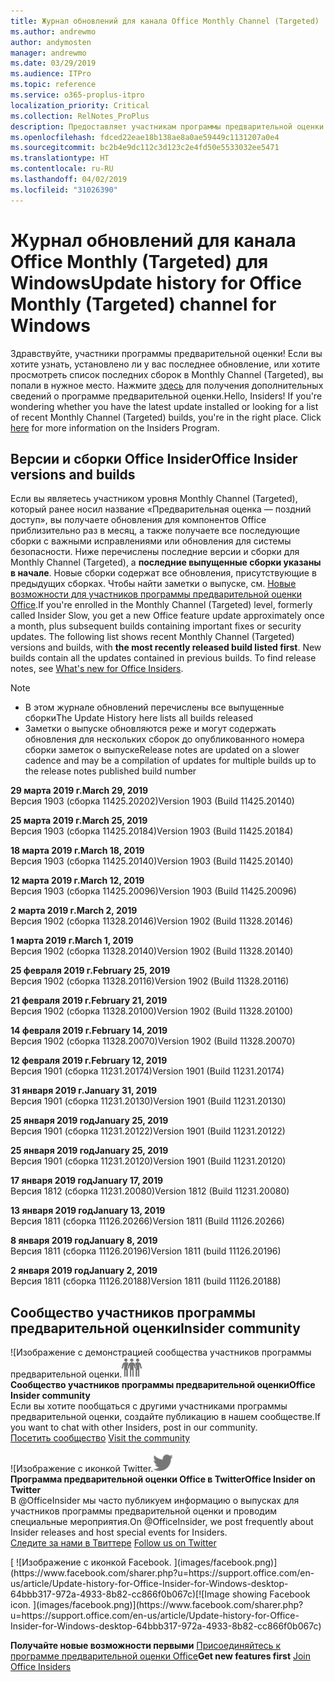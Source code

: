 ```yaml
---
title: Журнал обновлений для канала Office Monthly Channel (Targeted)
ms.author: andrewmo
author: andymosten
manager: andrewmo
ms.date: 03/29/2019
ms.audience: ITPro
ms.topic: reference
ms.service: o365-proplus-itpro
localization_priority: Critical
ms.collection: RelNotes_ProPlus
description: Предоставляет участникам программы предварительной оценки журнал обновлений для выпусков Monthly Channel Targeted для настольных компьютеров с Windows
ms.openlocfilehash: fdced22eae18b138ae8a0ae59449c1131207a0e4
ms.sourcegitcommit: bc2b4e9dc112c3d123c2e4fd50e5533032ee5471
ms.translationtype: HT
ms.contentlocale: ru-RU
ms.lasthandoff: 04/02/2019
ms.locfileid: "31026390"
---
```

# <a name="update-history-for-office-monthly-targeted-channel-for-windows"></a><span data-ttu-id="4ff3d-103">Журнал обновлений для канала Office Monthly (Targeted) для Windows</span><span class="sxs-lookup"><span data-stu-id="4ff3d-103">Update history for Office Monthly (Targeted) channel for Windows</span></span>

<span data-ttu-id="4ff3d-p101">Здравствуйте, участники программы предварительной оценки! Если вы хотите узнать, установлено ли у вас последнее обновление, или хотите просмотреть список последних сборок в Monthly Channel (Targeted), вы попали в нужное место. Нажмите [здесь](https://insider.office.com/) для получения дополнительных сведений о программе предварительной оценки.</span><span class="sxs-lookup"><span data-stu-id="4ff3d-p101">Hello, Insiders! If you're wondering whether you have the latest update installed or looking for a list of recent Monthly Channel (Targeted) builds, you're in the right place. Click [here](https://insider.office.com/) for more information on the Insiders Program.</span></span>

## <a name="office-insider-versions-and-builds"></a><span data-ttu-id="4ff3d-107">Версии и сборки Office Insider</span><span class="sxs-lookup"><span data-stu-id="4ff3d-107">Office Insider versions and builds</span></span>

<span data-ttu-id="4ff3d-p102">Если вы являетесь участником уровня Monthly Channel (Targeted), который ранее носил название «Предварительная оценка — поздний доступ», вы получаете обновления для компонентов Office приблизительно раз в месяц, а также получаете все последующие сборки с важными исправлениями или обновления для системы безопасности. Ниже перечислены последние версии и сборки для Monthly Channel (Targeted), а **последние выпущенные сборки указаны в начале**. Новые сборки содержат все обновления, присутствующие в предыдущих сборках. Чтобы найти заметки о выпуске, см. [Новые возможности для участников программы предварительной оценки Office](https://support.office.com/ru-RU/article/what-s-new-for-office-insiders-c152d1e2-96ff-4ce9-8c14-e74e13847a24).</span><span class="sxs-lookup"><span data-stu-id="4ff3d-p102">If you're enrolled in the Monthly Channel (Targeted) level, formerly called Insider Slow, you get a new Office feature update approximately once a month, plus subsequent builds containing important fixes or security updates. The following list shows recent Monthly Channel (Targeted) versions and builds, with **the most recently released build listed first**. New builds contain all the updates contained in previous builds. To find release notes, see [What's new for Office Insiders](https://support.office.com/ru-RU/article/what-s-new-for-office-insiders-c152d1e2-96ff-4ce9-8c14-e74e13847a24).</span></span>

> [!NOTE]
> - <span data-ttu-id="4ff3d-112">В этом журнале обновлений перечислены все выпущенные сборки</span><span class="sxs-lookup"><span data-stu-id="4ff3d-112">The Update History here lists all builds released</span></span>
> - <span data-ttu-id="4ff3d-113">Заметки о выпуске обновляются реже и могут содержать обновления для нескольких сборок до опубликованного номера сборки заметок о выпуске</span><span class="sxs-lookup"><span data-stu-id="4ff3d-113">Release notes are updated on a slower cadence and may be a compilation of updates for multiple builds up to the release notes published build number</span></span>

<span data-ttu-id="4ff3d-114">**29 марта 2019 г.**</span><span class="sxs-lookup"><span data-stu-id="4ff3d-114">**March 29, 2019**</span></span><br/> <span data-ttu-id="4ff3d-115">Версия 1903 (сборка 11425.20202)</span><span class="sxs-lookup"><span data-stu-id="4ff3d-115">Version 1903 (Build 11425.20140)</span></span><br/>

<span data-ttu-id="4ff3d-116">**25 марта 2019 г.**</span><span class="sxs-lookup"><span data-stu-id="4ff3d-116">**March 25, 2019**</span></span><br/> <span data-ttu-id="4ff3d-117">Версия 1903 (сборка 11425.20184)</span><span class="sxs-lookup"><span data-stu-id="4ff3d-117">Version 1903 (Build 11425.20184)</span></span><br/>

<span data-ttu-id="4ff3d-118">**18 марта 2019 г.**</span><span class="sxs-lookup"><span data-stu-id="4ff3d-118">**March 18, 2019**</span></span><br/> <span data-ttu-id="4ff3d-119">Версия 1903 (сборка 11425.20140)</span><span class="sxs-lookup"><span data-stu-id="4ff3d-119">Version 1903 (Build 11425.20140)</span></span><br/>

<span data-ttu-id="4ff3d-120">**12 марта 2019 г.**</span><span class="sxs-lookup"><span data-stu-id="4ff3d-120">**March 12, 2019**</span></span><br/> <span data-ttu-id="4ff3d-121">Версия 1903 (сборка 11425.20096)</span><span class="sxs-lookup"><span data-stu-id="4ff3d-121">Version 1903 (Build 11425.20096)</span></span><br/>

<span data-ttu-id="4ff3d-122">**2 марта 2019 г.**</span><span class="sxs-lookup"><span data-stu-id="4ff3d-122">**March 2, 2019**</span></span><br/> <span data-ttu-id="4ff3d-123">Версия 1902 (сборка 11328.20146)</span><span class="sxs-lookup"><span data-stu-id="4ff3d-123">Version 1902 (Build 11328.20146)</span></span><br/>

<span data-ttu-id="4ff3d-124">**1 марта 2019 г.**</span><span class="sxs-lookup"><span data-stu-id="4ff3d-124">**March 1, 2019**</span></span><br/> <span data-ttu-id="4ff3d-125">Версия 1902 (сборка 11328.20140)</span><span class="sxs-lookup"><span data-stu-id="4ff3d-125">Version 1902 (Build 11328.20140)</span></span><br/>

<span data-ttu-id="4ff3d-126">**25 февраля 2019 г.**</span><span class="sxs-lookup"><span data-stu-id="4ff3d-126">**February 25, 2019**</span></span><br/> <span data-ttu-id="4ff3d-127">Версия 1902 (сборка 11328.20116)</span><span class="sxs-lookup"><span data-stu-id="4ff3d-127">Version 1902 (Build 11328.20116)</span></span><br/>

<span data-ttu-id="4ff3d-128">**21 февраля 2019 г.**</span><span class="sxs-lookup"><span data-stu-id="4ff3d-128">**February 21, 2019**</span></span><br/> <span data-ttu-id="4ff3d-129">Версия 1902 (сборка 11328.20100)</span><span class="sxs-lookup"><span data-stu-id="4ff3d-129">Version 1902 (Build 11328.20100)</span></span><br/>

<span data-ttu-id="4ff3d-130">**14 февраля 2019 г.**</span><span class="sxs-lookup"><span data-stu-id="4ff3d-130">**February 14, 2019**</span></span><br/> <span data-ttu-id="4ff3d-131">Версия 1902 (сборка 11328.20070)</span><span class="sxs-lookup"><span data-stu-id="4ff3d-131">Version 1902 (Build 11328.20070)</span></span><br/>

<span data-ttu-id="4ff3d-132">**12 февраля 2019 г.**</span><span class="sxs-lookup"><span data-stu-id="4ff3d-132">**February 12, 2019**</span></span><br/> <span data-ttu-id="4ff3d-133">Версия 1901 (сборка 11231.20174)</span><span class="sxs-lookup"><span data-stu-id="4ff3d-133">Version 1901 (Build 11231.20174)</span></span><br/>

<span data-ttu-id="4ff3d-134">**31 января 2019 г.**</span><span class="sxs-lookup"><span data-stu-id="4ff3d-134">**January 31, 2019**</span></span><br/> <span data-ttu-id="4ff3d-135">Версия 1901 (сборка 11231.20130)</span><span class="sxs-lookup"><span data-stu-id="4ff3d-135">Version 1901 (Build 11231.20130)</span></span><br/> 

<span data-ttu-id="4ff3d-136">**25 января 2019 год**</span><span class="sxs-lookup"><span data-stu-id="4ff3d-136">**January 25, 2019**</span></span><br/> <span data-ttu-id="4ff3d-137">Версия 1901 (сборка 11231.20122)</span><span class="sxs-lookup"><span data-stu-id="4ff3d-137">Version 1901 (Build 11231.20122)</span></span><br/> 

<span data-ttu-id="4ff3d-138">**25 января 2019 год**</span><span class="sxs-lookup"><span data-stu-id="4ff3d-138">**January 25, 2019**</span></span><br/> <span data-ttu-id="4ff3d-139">Версия 1901 (сборка 11231.20120)</span><span class="sxs-lookup"><span data-stu-id="4ff3d-139">Version 1901 (Build 11231.20120)</span></span><br/> 

<span data-ttu-id="4ff3d-140">**17 января 2019 год**</span><span class="sxs-lookup"><span data-stu-id="4ff3d-140">**January 17, 2019**</span></span><br/> <span data-ttu-id="4ff3d-141">Версия 1812 (сборка 11231.20080)</span><span class="sxs-lookup"><span data-stu-id="4ff3d-141">Version 1812 (Build 11231.20080)</span></span><br/> 

<span data-ttu-id="4ff3d-142">**13 января 2019 год**</span><span class="sxs-lookup"><span data-stu-id="4ff3d-142">**January 13, 2019**</span></span><br/> <span data-ttu-id="4ff3d-143">Версия 1811 (сборка 11126.20266)</span><span class="sxs-lookup"><span data-stu-id="4ff3d-143">Version 1811 (Build 11126.20266)</span></span><br/>

<span data-ttu-id="4ff3d-144">**8 января 2019 год**</span><span class="sxs-lookup"><span data-stu-id="4ff3d-144">**January 8, 2019**</span></span><br/> <span data-ttu-id="4ff3d-145">Версия 1811 (сборка 11126.20196)</span><span class="sxs-lookup"><span data-stu-id="4ff3d-145">Version 1811 (build 11126.20196)</span></span><br/> 

<span data-ttu-id="4ff3d-146">**2 января 2019 год**</span><span class="sxs-lookup"><span data-stu-id="4ff3d-146">**January 2, 2019**</span></span><br/> <span data-ttu-id="4ff3d-147">Версия 1811 (сборка 11126.20188)</span><span class="sxs-lookup"><span data-stu-id="4ff3d-147">Version 1811 (build 11126.20188)</span></span><br/> 


## <a name="insider-community"></a><span data-ttu-id="4ff3d-148">Сообщество участников программы предварительной оценки</span><span class="sxs-lookup"><span data-stu-id="4ff3d-148">Insider community</span></span>

<span data-ttu-id="4ff3d-149">![Изображение с демонстрацией сообщества участников программы предварительной оценки.</span><span class="sxs-lookup"><span data-stu-id="4ff3d-149">![Image showing insider community.</span></span> ](images/insidercommunity.png)<br/>
<span data-ttu-id="4ff3d-150">**Сообщество участников программы предварительной оценки**</span><span class="sxs-lookup"><span data-stu-id="4ff3d-150">**Office Insider community**</span></span><br/> <span data-ttu-id="4ff3d-151">Если вы хотите пообщаться с другими участниками программы предварительной оценки, создайте публикацию в нашем сообществе.</span><span class="sxs-lookup"><span data-stu-id="4ff3d-151">If you want to chat with other Insiders, post in our community.</span></span><br/><span data-ttu-id="4ff3d-152"> 
[Посетить сообщество](https://go.microsoft.com/fwlink/?linkid=843493)</span><span class="sxs-lookup"><span data-stu-id="4ff3d-152"> 
[Visit the community](https://go.microsoft.com/fwlink/?linkid=843493)</span></span><br/> 

<span data-ttu-id="4ff3d-153">![Изображение с иконкой Twitter.</span><span class="sxs-lookup"><span data-stu-id="4ff3d-153">![Image showing twitter icon.</span></span> ](images/twitter.png)<br/>
<span data-ttu-id="4ff3d-154">**Программа предварительной оценки Office в Twitter**</span><span class="sxs-lookup"><span data-stu-id="4ff3d-154">**Office Insider on Twitter**</span></span><br/> <span data-ttu-id="4ff3d-155">В @OfficeInsider мы часто публикуем информацию о выпусках для участников программы предварительной оценки и проводим специальные мероприятия.</span><span class="sxs-lookup"><span data-stu-id="4ff3d-155">On @OfficeInsider, we post frequently about Insider releases and host special events for Insiders.</span></span><br/><span data-ttu-id="4ff3d-156"> 
[Следите за нами в Твиттере](https://go.microsoft.com/fwlink/?linkid=717717)</span><span class="sxs-lookup"><span data-stu-id="4ff3d-156"> 
[Follow us on Twitter](https://go.microsoft.com/fwlink/?linkid=717717)</span></span><br/> 

<span data-ttu-id="4ff3d-157">
  [
  ![Изображение с иконкой Facebook. ](images/facebook.png)](https://www.facebook.com/sharer.php?u=https://support.office.com/en-us/article/Update-history-for-Office-Insider-for-Windows-desktop-64bbb317-972a-4933-8b82-cc866f0b067c)</span><span class="sxs-lookup"><span data-stu-id="4ff3d-157">[![Image showing Facebook icon. ](images/facebook.png)](https://www.facebook.com/sharer.php?u=https://support.office.com/en-us/article/Update-history-for-Office-Insider-for-Windows-desktop-64bbb317-972a-4933-8b82-cc866f0b067c)</span></span>       


<span data-ttu-id="4ff3d-158">**Получайте новые возможности первыми**
[Присоединяйтесь к программе предварительной оценки Office](https://insider.office.com/)</span><span class="sxs-lookup"><span data-stu-id="4ff3d-158">**Get new features first**
[Join Office Insiders](https://insider.office.com/)</span></span>
